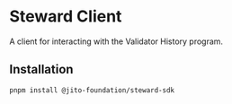 # Steward Client

A client for interacting with the Validator History program.

## Installation

```bash
pnpm install @jito-foundation/steward-sdk
```

